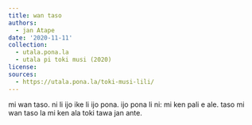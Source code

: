 ```yaml
---
title: wan taso
authors:
  - jan Atape
date: '2020-11-11'
collection:
  - utala.pona.la
  - utala pi toki musi (2020)
license:
sources:
  - https://utala.pona.la/toki-musi-lili/
---
```


mi wan taso.
ni li ijo ike
li ijo pona.
ijo pona li ni:
mi ken pali e ale.
taso mi wan taso
la mi ken ala toki
tawa jan ante.
